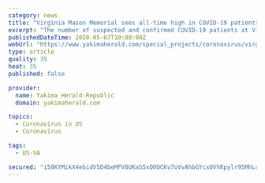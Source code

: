 ```yaml
---
category: news
title: "Virginia Mason Memorial sees all-time high in COVID-19 patients"
excerpt: "The number of suspected and confirmed COVID-19 patients at Virginia Mason Memorial hospital reached an all-time high Wednesday."
publishedDateTime: 2020-05-07T10:00:00Z
webUrl: "https://www.yakimaherald.com/special_projects/coronavirus/virginia-mason-memorial-sees-all-time-high-in-covid-19-patients/article_5cda2df2-f9a6-542c-830d-56b8a1622af1.html"
type: article
quality: 35
heat: 35
published: false

provider:
  name: Yakima Herald-Republic
  domain: yakimaherald.com

topics:
  - Coronavirus in US
  - Coronavirus

tags:
  - US-VA

secured: "i58KYMikX4ebidV5D4beMFV0UKaS5xQ0OCKv7oVvAhbGYcxOVhRpylr9SMhLuv88o+/lYQvLXubeogt0ePKBZT8tclNZM5BcLU9FZRYIGRyyhqqKKHtNFj978qvqiZPbSb15Bc9Z1Uy0etTbG0uNg0zBmo9mq9nXFBq7j+FsuWLd/pv/C5qIkgeDfi4DECU4Dgsx+KBRyOD9iqlVOBJm7VbtIqyTvOdDyHpu24v5g49UsSNqmxMPLq24pAzS09yvh9YZik2RMfTWhQTInX4Wb/m/WLKYrWjlfSYNl1D2SsQlUpkGjLXik9Dsg+6H5qr5jcI2DJgHtl/vJEhLe/4DBEXUMohwgvTYxHeLnHSHjGCgPGqa9JHzt0zGH3XMZEpxVjjpTLuSd9UJn76eZvzZXp5cJ+Fk69tK5aZd04rzQLSoAvyfwnhhm9l+BYF2my547BZ8cQTDEtMVR4onPZ10wF/VVWHa2TynP/QDywSVcv8=;BpEZ9Js/h/uwurESxFoo8g=="
---
```


